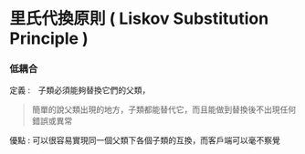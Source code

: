 
# 里氏代換原則 ( Liskov Substitution Principle )

### 低耦合

定義 :　子類必須能夠替換它們的父類，

> 簡單的說父類出現的地方，子類都能替代它，而且能做到替換後不出現任何錯誤或異常

優點 : 可以很容易實現同一個父類下各個子類的互換，而客戶端可以毫不察覺
